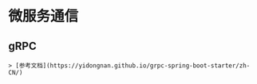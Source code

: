 # 微服务通信

## gRPC

```shell
> [参考文档](https://yidongnan.github.io/grpc-spring-boot-starter/zh-CN/)
```